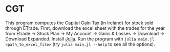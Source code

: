 # CGT

This program computes the Capital Gain Tax (in Ireland) for stock sold through ETrade.
First, download the excel sheet with the trades for the year from Etrade -> Stock Plan -> My Account
-> Gains & Losses -> Download -> Download Expanded.
Install [Julia](https://julialang.org/downloads/).
Run the program with `julia main.jl <path_to_excel_file>` (try `julia main.jl --help` to see all the
options).
